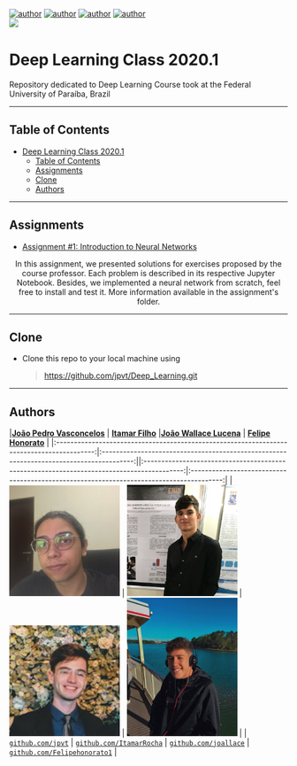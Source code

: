 [![author](https://img.shields.io/badge/author-felipehonorato1-purple.svg)](https://github.com/felipehonorato1)
[![author](https://img.shields.io/badge/author-ItamarRocha-black.svg)](https://github.com/ItamarRocha) 
[![author](https://img.shields.io/badge/author-joallace-blue.svg)](https://github.com/joallace) 
[![author](https://img.shields.io/badge/author-jpvt-yellow.svg)](https://github.com/jpvt)  
[![](https://img.shields.io/badge/python-3.7+-cyan.svg)](https://www.python.org/downloads/release/python-365/)

# Deep Learning Class 2020.1

Repository dedicated to Deep Learning Course took at the Federal University of Paraíba, Brazil

---

## Table of Contents
- [Deep Learning Class 2020.1](#deep-learning-class-20201)
  - [Table of Contents](#table-of-contents)
  - [Assignments](#assignments)
  - [Clone](#clone)
  - [Authors](#authors)

---

## Assignments

*  [Assignment #1: Introduction to Neural Networks](https://github.com/jpvt/Deep_Learning/tree/main/Assignment_1)

<p align="center">
In this assignment, we presented solutions for exercises proposed by the course professor. Each problem is described in its respective Jupyter Notebook. Besides, we implemented a neural network from scratch, feel free to install and test it.
More information available in the assignment's folder.
</p>

---

## Clone

- Clone this repo to your local machine using
    > https://github.com/jpvt/Deep_Learning.git

---
## Authors

|<a href="https://www.linkedin.com/in/jpvt/" target="_blank">**João Pedro Vasconcelos**</a> | <a href="https://linkedin.com/in/itamarrocha" target="_blank">**Itamar Filho**</a>      |<a href="https://www.linkedin.com/in/jo%C3%A3o-wallace-b821bb1b0/" target="_blank">**João Wallace Lucena**</a> | <a href="https://www.linkedin.com/in/felipehonoratodesousa/" target="_blank">**Felipe Honorato**</a>      |
|:-----------------------------------------------------------------------------------------:|:---------------------------------------------------------------------------------------:||:-----------------------------------------------------------------------------------------:|:---------------------------------------------------------------------------------------:| 
|                   <img src="imgs/jp.png" width="200px"> </img>                            |               <img src="imgs/itamar.png" width="200px"> </img>                          |                   <img src="imgs/wallace.png" width="200px"> </img>                            |               <img src="imgs/felipe.png" width="200px"> </img>                          |
|               <a href="http://github.com/jpvt" target="_blank">`github.com/jpvt`</a>      |  <a href="https://github.com/ItamarRocha" target="_blank">`github.com/ItamarRocha`</a>  |               <a href="http://github.com/joallace" target="_blank">`github.com/joallace`</a>      |  <a href="https://github.com/Felipehonorato1" target="_blank">`github.com/Felipehonorato1`</a>  |

